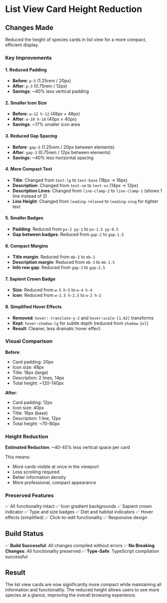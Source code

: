 # List View Card Height Reduction

## Changes Made

Reduced the height of species cards in list view for a more compact, efficient display.

### Key Improvements

#### 1. **Reduced Padding**
- **Before**: `p-5` (1.25rem / 20px)
- **After**: `p-3` (0.75rem / 12px)
- **Savings**: ~40% less vertical padding

#### 2. **Smaller Icon Size**
- **Before**: `w-12 h-12` (48px × 48px)
- **After**: `w-10 h-10` (40px × 40px)
- **Savings**: ~17% smaller icon area

#### 3. **Reduced Gap Spacing**
- **Before**: `gap-5` (1.25rem / 20px between elements)
- **After**: `gap-3` (0.75rem / 12px between elements)
- **Savings**: ~40% less horizontal spacing

#### 4. **More Compact Text**
- **Title**: Changed from `text-lg` to `text-base` (18px → 16px)
- **Description**: Changed from `text-sm` to `text-xs` (14px → 12px)
- **Description Lines**: Changed from `line-clamp-2` to `line-clamp-1` (shows 1 line instead of 2)
- **Line Height**: Changed from `leading-relaxed` to `leading-snug` for tighter text

#### 5. **Smaller Badges**
- **Padding**: Reduced from `px-2 py-1` to `px-1.5 py-0.5`
- **Gap between badges**: Reduced from `gap-2` to `gap-1.5`

#### 6. **Compact Margins**
- **Title margin**: Reduced from `mb-2` to `mb-1`
- **Description margin**: Reduced from `mb-3` to `mb-1.5`
- **Info row gap**: Reduced from `gap-3` to `gap-2.5`

#### 7. **Sapient Crown Badge**
- **Size**: Reduced from `w-5 h-5` to `w-4 h-4`
- **Icon**: Reduced from `w-2.5 h-2.5` to `w-2 h-2`

#### 8. **Simplified Hover Effects**
- **Removed**: `hover:-translate-y-2` and `hover:scale-[1.02]` transforms
- **Kept**: `hover:shadow-lg` for subtle depth (reduced from `shadow-2xl`)
- **Result**: Cleaner, less dramatic hover effect

### Visual Comparison

**Before**:
- Card padding: 20px
- Icon size: 48px
- Title: 18px (large)
- Description: 2 lines, 14px
- Total height: ~120-140px

**After**:
- Card padding: 12px
- Icon size: 40px
- Title: 16px (base)
- Description: 1 line, 12px
- Total height: ~70-80px

### Height Reduction

**Estimated Reduction**: ~40-45% less vertical space per card

This means:
- More cards visible at once in the viewport
- Less scrolling required
- Better information density
- More professional, compact appearance

### Preserved Features

✅ All functionality intact
✅ Icon gradient backgrounds
✅ Sapient crown indicator
✅ Type and size badges
✅ Diet and habitat indicators
✅ Hover effects (simplified)
✅ Click-to-edit functionality
✅ Responsive design

## Build Status

✅ **Build Successful**: All changes compiled without errors
✅ **No Breaking Changes**: All functionality preserved
✅ **Type-Safe**: TypeScript compilation successful

## Result

The list view cards are now significantly more compact while maintaining all information and functionality. The reduced height allows users to see more species at a glance, improving the overall browsing experience.
